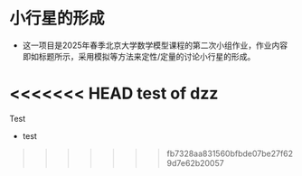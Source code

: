 # 小行星的形成

* 这一项目是2025年春季北京大学数学模型课程的第二次小组作业，作业内容即如标题所示，采用模拟等方法来定性/定量的讨论小行星的形成。

<<<<<<< HEAD
test of dzz
=======
Test
* test
>>>>>>> fb7328aa831560bfbde07be27f629d7e62b20057
